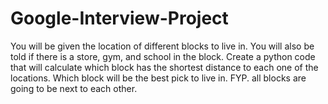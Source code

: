 # Google-Interview-Project
You will be given the location of different blocks to live in. You will also be told if there is a store, gym, and school in the block. Create a python code that will calculate which block has the shortest distance to each one of the locations. Which block will be the best pick to live in.  FYP.  all blocks are going to be next to each other.
